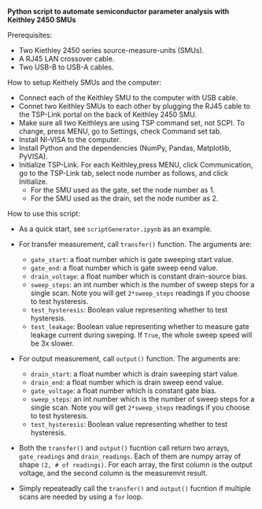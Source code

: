 **Python script to automate semiconductor parameter analysis with Keithley 2450 SMUs**

Prerequisites:
- Two Kiethley 2450 series source-measure-units (SMUs). 
- A RJ45 LAN crossover cable.
- Two USB-B to USB-A cables.

How to setup Keithely SMUs and the computer:

- Connect each of the Keithley SMU to the computer with USB cable.
- Connet two Keithley SMUs to each other by plugging the RJ45 cable to the TSP-Link portal on the back of Keithley 2450 SMU.
- Make sure all two Keithleys are using TSP command set, not SCPI. To change, press MENU, go to Settings, check Command set tab.
- Install NI-VISA to the computer.
- Install Python and the dependencies (NumPy, Pandas, Matplotlib, PyVISA).
- Initialize TSP-Link. For each Keithley,press MENU, click Communication, go to the TSP-Link tab, select node number as follows, and click Initialize.
  - For the SMU used as the gate, set the node number as 1.
  - For the SMU used as the drain, set the node number as 2.

How to use this script:
- As a quick start, see `scriptGenerator.ipynb` as an example.
- For transfer measurement, call `transfer()` function. The arguments are:
  - `gate_start`: a float number which is gate sweeping start value.
  - `gate_end`: a float number which is gate sweep eend value.
  - `drain_voltage`: a float number which is constant drain-source bias.
  - `sweep_steps`: an int number which is the number of sweep steps for a single scan. Note you will get `2*sweep_steps` readings if you choose to test hysteresis.
  - `test_hysteresis`: Boolean value representing whether to test hysteresis.
  - `test_leakage`: Boolean value representing whether to measure gate leakage current during sweping. If `True`, the whole sweep speed will be 3x slower.
    
- For output measurement, call `output()` function. The arguments are:
  - `drain_start`: a float number which is drain sweeping start value.
  - `drain_end`: a float number which is drain sweep eend value.
  - `gate_voltage`: a float number which is constant gate bias.
  - `sweep_steps`: an int number which is the number of sweep steps for a single scan. Note you will get `2*sweep_steps` readings if you choose to test hysteresis.
  - `test_hysteresis`: Boolean value representing whether to test hysteresis.
- Both the `transfer()` and `output()` fucntion call return two arrays, `gate_readings` and `drain_readings`. Each of them are numpy array of shape `(2, # of readings)`. For each array, the first column is the output voltage, and the second column is the measuremnt result.
- Simply repeateadly call the `transfer()` and `output()` fucntion if multiple scans are needed by using a `for` loop.
